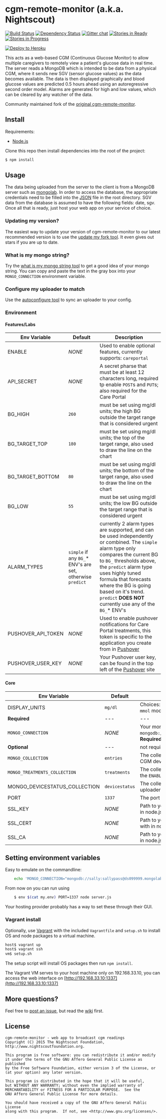 cgm-remote-monitor (a.k.a. Nightscout)
======================================

[![Build Status](https://travis-ci.org/nightscout/cgm-remote-monitor.png)](https://travis-ci.org/nightscout/cgm-remote-monitor)
[![Dependency Status](https://david-dm.org/nightscout/cgm-remote-monitor.png)](https://david-dm.org/nightscout/cgm-remote-monitor)
[![Gitter chat](https://badges.gitter.im/nightscout.png)](https://gitter.im/nightscout/public)
[![Stories in  Ready](https://badge.waffle.io/nightscout/cgm-remote-monitor.png?label=ready&title=Ready)](https://waffle.io/nightscout/cgm-remote-monitor)
[![Stories in Progress](https://badge.waffle.io/nightscout/cgm-remote-monitor.png?label=in+progress&title=In+Progress)](https://waffle.io/nightscout/cgm-remote-monitor)

[![Deploy to Heroku](https://www.herokucdn.com/deploy/button.png)](https://heroku.com/deploy)

This acts as a web-based CGM (Continuous Glucose Monitor) to allow
multiple caregivers to remotely view a patient's glucose data in
real time.  The server reads a MongoDB which is intended to be data
from a physical CGM, where it sends new SGV (sensor glucose values) as
the data becomes available.  The data is then displayed graphically
and blood glucose values are predicted 0.5 hours ahead using an
autoregressive second order model.  Alarms are generated for high and
low values, which can be cleared by any watcher of the data.

Community maintained fork of the
[original cgm-remote-monitor](https://github.com/rnpenguin/cgm-remote-monitor).

Install
---------------

Requirements:

- [Node.js](http://nodejs.org/)

Clone this repo then install dependencies into the root of the project:

```bash
$ npm install
```

Usage
---------------

The data being uploaded from the server to the client is from a
MongoDB server such as [mongolab][mongodb].  In order to access the
database, the appropriate credentials need to be filled into the
[JSON][json] file in the root directory.  SGV data from the database
is assumed to have the following fields: date, sgv.  Once all that is
ready, just host your web app on your service of choice.

[mongodb]: https://mongolab.com
[json]: https://github.com/rnpenguin/cgm-remote-monitor/blob/master/database_configuration.json
[autoconfigure]: http://nightscout.github.io/pages/configure/
[mongostring]: http://nightscout.github.io/pages/mongostring/
[update-fork]: http://nightscout.github.io/pages/update-fork/

### Updating my version?
The easiest way to update your version of cgm-remote-monitor to our latest
recommended version is to use the [update my fork tool][update-fork].  It even
gives out stars if you are up to date.

### What is my mongo string?

Try the [what is my mongo string tool][mongostring] to get a good idea of your
mongo string.  You can copy and paste the text in the gray box into your
`MONGO_CONNECTION` environment variable.

### Configure my uploader to match

Use the [autoconfigure tool][autoconfigure] to sync an uploader to your config.


### Environment
#### Features/Labs
|Env Variable|Default|Description|
|---|---|---|
|ENABLE|*NONE*|Used to enable optional features, currently supports: `careportal`|
|API_SECRET|*NONE*|A secret pharse that must be at least 12 characters long, required tp enable `POST`s and `PUT`s; also required for the Care Portal |
|BG_HIGH|`260`|must be set using mg/dl units; the high BG outside the target range that is considered urgent|
|BG_TARGET_TOP|`180`|must be set using mg/dl units; the top of the target range, also used to draw the line on the chart|
|BG_TARGET_BOTTOM|`80`|must be set using mg/dl units; the bottom of the target range, also used to draw the line on the chart|
|BG_LOW|`55`|must be set using mg/dl units; the low BG outside the target range that is considered urgent|
|ALARM_TYPES|`simple` if any `BG_`* ENV's are set, otherwise `predict`|currently 2 alarm types are supported, and can be used independently or combined.  The `simple` alarm type only compares the current BG to `BG_` thresholds above, the `predict` alarm type uses highly tuned formula that forecasts where the BG is going based on it's trend.  `predict` **DOES NOT** currently use any of the `BG_`* ENV's|
|PUSHOVER_API_TOKEN|*NONE*|Used to enable pushover notifications for Care Portal treatments, this token is specific to the application you create from in [Pushover](https://pushover.net/) |
|PUSHOVER_USER_KEY|*NONE*|Your Pushover user key, can be found in the top left of the [Pushover](https://pushover.net/) site|

#### Core
|Env Variable|Default|Description|
|---|---|---|
|DISPLAY_UNITS|`mg/dl`|Choices: `mg/dl` and `mmol`.  Setting to `mmol` puts the entire server into `mmol` mode by default, no further settings needed.|
|**Required**|---|---|
|`MONGO_CONNECTION`|*NONE*|Your mongo uri, for example: `mongodb://sally:sallypass@ds099999.mongolab.com:99999/nightscout`. **Required**|
|**Optional**|---|not required most of time|
|`MONGO_COLLECTION`|`entries`|The collection used to store SGV, MBG, and CAL records from your CGM device|
|`MONGO_TREATMENTS_COLLECTION`|`treatments`|The collection used to store treatments entered in the Care Portal, see the `ENABLE` env var below|
|MONGO_DEVICESTATUS_COLLECTION|`devicestatus`|The collection used to store device status information such as uploader battery|
|PORT|`1337`|The port that the node.js application will listen on.|
|SSL_KEY|*NONE*|Path to your ssl key file, so that ssl(https) can be enabled directly with in node.js|
|SSL_CERT|*NONE*|Path to your ssl cert file, so that ssl(https) can be enabled directly with in node.js|
|SSL_CA|*NONE*|Path to your ssl ca file, so that ssl(https) can be enabled directly with in node.js|

## Setting environment variables
Easy to emulate on the commandline:

```bash
    echo 'MONGO_CONNECTION="mongodb://sally:sallypass@ds099999.mongolab.com:99999/nightscout"' >> my.env
```

From now on you can run using
```bash
    $ env $(cat my.env) PORT=1337 node server.js
```

Your hosting provider probably has a way to set these through their GUI.

### Vagrant install

Optionally, use [Vagrant](https://www.vagrantup.com/) with the
included `Vagrantfile` and `setup.sh` to install OS and node packages to
a virtual machine.

```bash
host$ vagrant up
host$ vagrant ssh
vm$ setup.sh
```

The setup script will install OS packages then run `npm install`.

The Vagrant VM serves to your host machine only on 192.168.33.10, you can access
the web interface on [http://192.168.33.10:1337](http://192.168.33.10:1337)

More questions?
---------------

Feel free to [post an issue][issues], but read the [wiki][wiki] first.

[issues]: https://github.com/nightscout/cgm-remote-monitor/issues
[wiki]: https://github.com/nightscout/cgm-remote-monitor/wiki

License
---------------

[agpl-3]: http://www.gnu.org/licenses/agpl-3.0.txt

    cgm-remote-monitor - web app to broadcast cgm readings
    Copyright (C) 2015 The Nightscout Foundation, http://www.nightscoutfoundation.org.

    This program is free software: you can redistribute it and/or modify
    it under the terms of the GNU Affero General Public License as published
    by the Free Software Foundation, either version 3 of the License, or
    (at your option) any later version.

    This program is distributed in the hope that it will be useful,
    but WITHOUT ANY WARRANTY; without even the implied warranty of
    MERCHANTABILITY or FITNESS FOR A PARTICULAR PURPOSE.  See the
    GNU Affero General Public License for more details.

    You should have received a copy of the GNU Affero General Public License
    along with this program.  If not, see <http://www.gnu.org/licenses/>.
